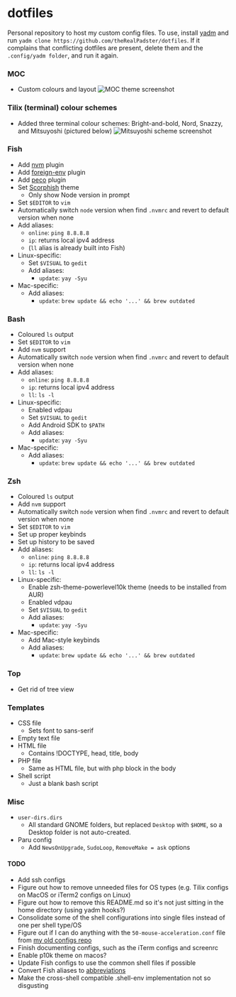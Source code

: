 # dotfiles
Personal repository to host my custom config files. To use, install [yadm](https://yadm.io) and run `yadm clone https://github.com/theRealPadster/dotfiles`. If it complains that conflicting dotfiles are present, delete them and the `.config/yadm folder`, and run it again.

### MOC
* Custom colours and layout
![MOC theme screenshot](https://i.imgur.com/1gPMbvd.png)

### Tilix (terminal) colour schemes
* Added three terminal colour schemes: Bright-and-bold, Nord, Snazzy, and Mitsuyoshi (pictured below)
![Mitsuyoshi scheme screenshot](https://i.imgur.com/TElTRhU.png)

### Fish
* Add [nvm](https://github.com/derekstavis/plugin-nvm) plugin
* Add [foreign-env](https://github.com/oh-my-fish/plugin-foreign-env) plugin
* Add [peco](https://github.com/oh-my-fish/plugin-peco) plugin
* Set [Scorphish](https://github.com/oh-my-fish/theme-scorphish) theme
  * Only show Node version in prompt
* Set `$EDITOR` to `vim`
* Automatically switch `node` version when find `.nvmrc` and revert to default version when none
* Add aliases:
  * `online`: `ping 8.8.8.8`
  * `ip`: returns local ipv4 address
  * (`ll` alias is already built into Fish)
* Linux-specific:
  * Set `$VISUAL` to `gedit`
  * Add aliases:
    * `update`: `yay -Syu`
* Mac-specific:
  * Add aliases:
    * `update`: `brew update && echo '...' && brew outdated`

### Bash
* Coloured `ls` output
* Set `$EDITOR` to `vim`
* Add `nvm` support
* Automatically switch `node` version when find `.nvmrc` and revert to default version when none
* Add aliases:
  * `online`: `ping 8.8.8.8`
  * `ip`: returns local ipv4 address
  * `ll`: `ls -l`
* Linux-specific:
  * Enabled vdpau
  * Set `$VISUAL` to `gedit`
  * Add Android SDK to `$PATH`
  * Add aliases:
    * `update`: `yay -Syu`
* Mac-specific:
  * Add aliases:
    * `update`: `brew update && echo '...' && brew outdated`

### Zsh
* Coloured `ls` output
* Add `nvm` support
* Automatically switch `node` version when find `.nvmrc` and revert to default version when none
* Set `$EDITOR` to `vim`
* Set up proper keybinds
* Set up history to be saved
* Add aliases:
  * `online`: `ping 8.8.8.8`
  * `ip`: returns local ipv4 address
  * `ll`: `ls -l`
* Linux-specific:
  * Enable zsh-theme-powerlevel10k theme (needs to be installed from AUR)
  * Enabled vdpau
  * Set `$VISUAL` to `gedit`
  * Add aliases:
    * `update`: `yay -Syu`
* Mac-specific:
  * Add Mac-style keybinds
  * Add aliases:
    * `update`: `brew update && echo '...' && brew outdated`

### Top
* Get rid of tree view

### Templates
* CSS file
  * Sets font to sans-serif
* Empty text file
* HTML file
  * Contains !DOCTYPE, head, title, body
* PHP file
  * Same as HTML file, but with php block in the body
* Shell script
  * Just a blank bash script

### Misc
* `user-dirs.dirs`
  * All standard GNOME folders, but replaced `Desktop` with `$HOME`, so a Desktop folder is not auto-created.
* Paru config
  * Add `NewsOnUpgrade`, `SudoLoop`, `RemoveMake = ask` options

#### TODO
* Add ssh configs
* Figure out how to remove unneeded files for OS types (e.g. Tilix configs on MacOS or iTerm2 configs on Linux)
* Figure out how to remove this README.md so it's not just sitting in the home directory (using yadm hooks?)
* Consolidate some of the shell configurations into single files instead of one per shell type/OS
* Figure out if I can do anything with the `50-mouse-acceleration.conf` file from [my old configs repo](https://github.com/theRealPadster/my-configs)
* Finish documenting configs, such as the iTerm configs and screenrc
* Enable p10k theme on macos?
* Update Fish configs to use the common shell files if possible
* Convert Fish aliases to [abbreviations](https://www.sean.sh/log/when-an-alias-should-actually-be-an-abbr/)
* Make the cross-shell compatible .shell-env implementation not so disgusting

